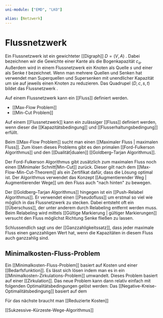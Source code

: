 ```yaml
---
uni-module: ["EMD", "LKO"]

alias: [Netzwerk]
---
```

# Flussnetzwerk

Ein Flussnetzwerk ist ein gewichteter [[Digraph]] $D=(V,A)$ . Dabei bezeichnen wir die Gewichte einer Kante als die Bogenkapazität $c_a$.
Außerdem wird in einem Flussnetzwerk ein Knoten als Quelle $s$ und einer als Senke $t$ bezeichnet. Wenn man mehrere Quellen und Senken hat verwendet man Superquellen und Supersenken mit unendlicher Kapazität um sie auf jeweils einen Knoten zu reduzieren.
Das Quadrupel $(D,c,s,t)$ bildet das Flussnetzwerk .

Auf einem Flussnetzwerk kann ein [[Fluss]] definiert werden.

- [[Max-Flow Problem]]
- [[Min-Cut Problem]]

Auf einem [[Flussnetzwerk]] kann ein zulässiger [[Fluss]] definiert werden, wenn dieser die [[Kapazitätsbedingung]] und [[Flusserhaltungsbedingung]] erfüllt.

Beim [[Max-Flow Problem]] sucht man einen [[Maximaler Fluss | maximalen Fluss]]. Zum lösen dieses Problems gibt es den primalen [[Ford-Fulkerson Algorithmus]] und den [[Dualität|dualen]] [[Goldberg–Tarjan Algorithmus]].

Der Ford-Fulkerson Algorithmus gibt zusätzlich zum maximalen Fluss noch einen [[Minimaler Schnitt|Min-Cut]] zurück. Dieser gilt nach dem [[Max-Flow-Min-Cut-Theorem]] als ein Zertifikat dafür, dass die Lösung optimal ist.
Der Algorithmus verwendet das Konzept [[Augmentierender Weg | Augmentierender Wege]] um den Fluss auch "nach hinten" zu bewegen.

Der [[Goldberg–Tarjan Algorithmus]] hingegen ist ein [[Push-Relabel Algorithmus]]. Er verwendet einen [[Pseudofluss]] um erstmal so viel wie möglich in das Flussnetzwerk zu stecken.
Dabei entsteht oft ein [[Überschuss]], der unter anderem durch Relabeling entfernt werden muss. Beim Relabeling wird mittels [[Gültige Markierung | gültiger Markierungen]] versucht den Fluss möglichst Richtung Senke fließen zu lassen.

Schlussendlich sagt uns der [[Ganzzahligkeitssatz]], dass jeder maximale Fluss einen ganzzahligen Wert hat, wenn die Kapazitäten in diesem Fluss auch ganzzahlig sind.

## Minimalkosten-Fluss-Problem 

Ein [[Minimalkosten-Fluss-Problem]] basiert auf Kosten und einer [[Bedarfsfunktion]].
Es lässt sich lösen indem man es in ein [[Minimalkosten-Zirkulations-Problem]] umwandelt. Dieses Problem basiert auf einer [[Zirkulation]].
Das neue Problem kann dann relativ einfach mit folgenden Optimalitätsbedingungen gelöst werden:
Das [[Negative-Kreise-Optimalitätsbedingung]] basiert auf dem

Für das nächste braucht man [[Reduzierte Kosten]]

[[Sukzessive-Kürzeste-Wege-Algorithmus]]